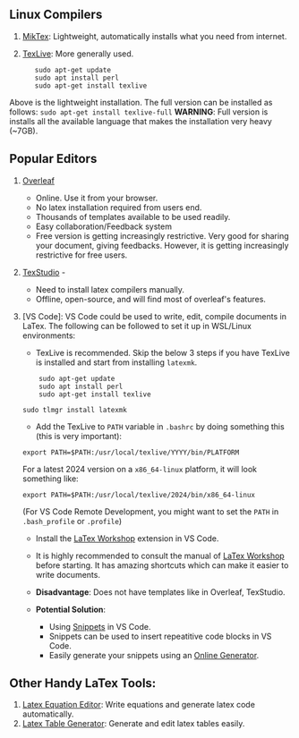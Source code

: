 ## Linux Compilers
1. [MikTex](https://miktex.org/): Lightweight, automatically installs what you need from internet. 
2. [TexLive](https://tug.org/texlive/): More generally used. 

    ```
       sudo apt-get update
       sudo apt install perl
       sudo apt-get install texlive
    ```   

Above is the lightweight installation. The full version can be installed as follows:
    `sudo apt-get install texlive-full`
**WARNING**: Full version is installs all the available language that makes the installation very heavy (~7GB).  


## Popular Editors
1. [Overleaf](https://www.overleaf.com/) 
    - Online. Use it from your browser.
    - No latex installation required from users end. 
    - Thousands of templates available to be used readily. 
    - Easy collaboration/Feedback system
    - Free version is getting increasingly restrictive.
    Very good for sharing your document, giving feedbacks. However, it is getting increasingly restrictive for free users. 

2. [TexStudio](https://www.texstudio.org/#home) - 
    - Need to install latex compilers manually.
    - Offline, open-source, and will find most of overleaf's features. 
  
3. [VS Code]: VS Code could be used to write, edit, compile documents in LaTex. The following can be followed to set it up in WSL/Linux environments: 

   - TexLive is recommended. Skip the below 3 steps if you have TexLive is installed and start from installing `latexmk`. 
    ```
        sudo apt-get update
        sudo apt install perl
        sudo apt-get install texlive

    ```  

    `sudo tlmgr install latexmk`
    
   - Add the TexLive to `PATH` variable in `.bashrc` by doing something this (this is very important):

    `export PATH=$PATH:/usr/local/texlive/YYYY/bin/PLATFORM`

    For a latest 2024 version on a `x86_64-linux` platform, it will look something like:

   `export PATH=$PATH:/usr/local/texlive/2024/bin/x86_64-linux`

   (For VS Code Remote Development, you might want to set the `PATH` in `.bash_profile` or `.profile`)

   - Install the [LaTex Workshop](https://marketplace.visualstudio.com/items?itemName=James-Yu.latex-workshop) extension in VS Code. 
  
   - It is highly recommended to consult the manual of [LaTex Workshop](https://github.com/James-Yu/LaTeX-Workshop/wiki) before starting. It has amazing shortcuts which can make it easier to write documents.
  
   - **Disadvantage**: Does not have templates like in Overleaf, TexStudio.
  
   - **Potential Solution**:
     - Using [Snippets](https://code.visualstudio.com/docs/editor/userdefinedsnippets) in VS Code. 
     - Snippets can be used to insert repeatitive code blocks in VS Code. 
     - Easily generate your snippets using an [Online Generator](https://snippet-generator.app/?description=&tabtrigger=&snippet=&mode=vscode). 


## Other Handy LaTex Tools: 

1. [Latex Equation Editor](https://www.latex4technics.com/): Write equations and generate latex code automatically. 
2. [Latex Table Generator](https://www.tablesgenerator.com/): Generate and edit latex tables easily. 


 



